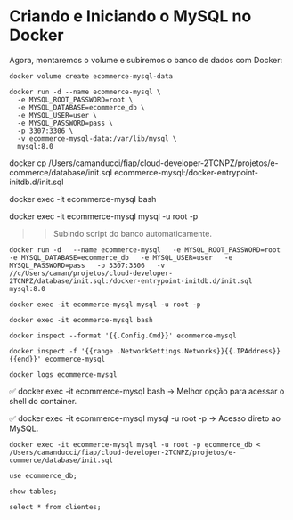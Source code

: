  
 # Criando e Iniciando o MySQL no Docker
Agora, montaremos o volume e subiremos o banco de dados com Docker:


```
docker volume create ecommerce-mysql-data
```

```
docker run -d --name ecommerce-mysql \
  -e MYSQL_ROOT_PASSWORD=root \
  -e MYSQL_DATABASE=ecommerce_db \
  -e MYSQL_USER=user \
  -e MYSQL_PASSWORD=pass \
  -p 3307:3306 \
  -v ecommerce-mysql-data:/var/lib/mysql \
  mysql:8.0

```

docker cp /Users/camanducci/fiap/cloud-developer-2TCNPZ/projetos/e-commerce/database/init.sql ecommerce-mysql:/docker-entrypoint-initdb.d/init.sql

docker exec -it ecommerce-mysql bash

docker exec -it ecommerce-mysql mysql -u root -p

>> Subindo script do banco automaticamente.


```
docker run -d   --name ecommerce-mysql   -e MYSQL_ROOT_PASSWORD=root   -e MYSQL_DATABASE=ecommerce_db   -e MYSQL_USER=user   -e MYSQL_PASSWORD=pass   -p 3307:3306   -v //c/Users/caman/projetos/cloud-developer-2TCNPZ/database/init.sql:/docker-entrypoint-initdb.d/init.sql   mysql:8.0
``` 

```
docker exec -it ecommerce-mysql mysql -u root -p
```

```
docker exec -it ecommerce-mysql bash
```

```
docker inspect --format '{{.Config.Cmd}}' ecommerce-mysql

docker inspect -f '{{range .NetworkSettings.Networks}}{{.IPAddress}}{{end}}' ecommerce-mysql

```

```
docker logs ecommerce-mysql
```

✅ docker exec -it ecommerce-mysql bash → Melhor opção para acessar o shell do container.

✅ docker exec -it ecommerce-mysql mysql -u root -p → Acesso direto ao MySQL.

```
docker exec -it ecommerce-mysql mysql -u root -p ecommerce_db < /Users/camanducci/fiap/cloud-developer-2TCNPZ/projetos/e-commerce/database/init.sql
```

```
use ecommerce_db;

show tables;

select * from clientes;
```